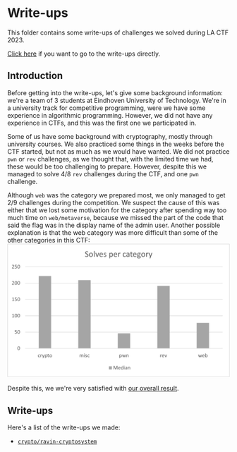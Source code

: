 # Write-ups

This folder contains some write-ups of challenges we solved during LA CTF 2023.

[Click here](#write-ups-1) if you want to go to the write-ups directly.

## Introduction

Before getting into the write-ups, let's give some background information: we're a team of 3 students at Eindhoven University of Technology.
We're in a university track for competitive programming, were we have some experience in algorithmic programming.
However, we did not have any experience in CTFs, and this was the first one we participated in.

Some of us have some background with cryptography, mostly through university courses. We also practiced some things in the weeks before the CTF started, but not as much as we would have wanted. We did not practice `pwn` or `rev` challenges, as we thought that, with the limited time we had, these would be too challenging to prepare. However, despite this we managed to solve 4/8 `rev` challenges during the CTF, and one `pwn` challenge. 

Although `web` was the category we prepared most, we only managed to get 2/9 challenges during the competition.
We suspect the cause of this was either that we lost some motivation for the category after spending way too much time on `web/metaverse`, because we missed the part of the code that said the flag was in the display name of the admin user.
Another possible explanation is that the web category was more difficult than some of the other categories in this CTF:
![Chart of median solve count of challenges per category](<categories solve count median.png>)

Despite this, we we're very satisfied with [our overall result](../README.md).

## Write-ups

Here's a list of the write-ups we made:
- [`crypto/ravin-cryptosystem`](<crypto ravin-cryptosystem/README.md>)

<!-- TODO if write-up for metaverse, change text and insert reference -->